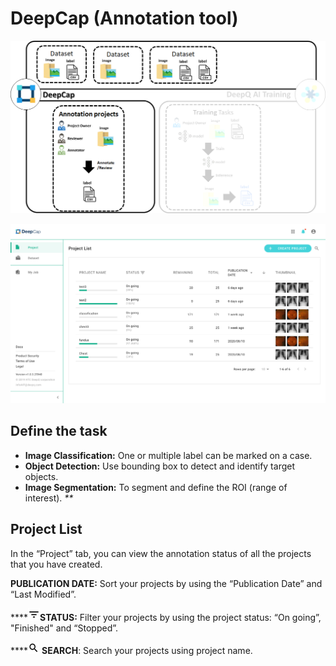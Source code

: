 # DeepCap (Annotation tool)

![](<../.gitbook/assets/image (143) (1) (1).png>)

![](<../.gitbook/assets/deepcap-overview (2) (1) (1).png>)

## Define the task

* **Image Classification:**  One or multiple label can be marked on a case.&#x20;
* **Object Detection:**  Use bounding box to detect and identify target objects. &#x20;
* **Image Segmentation:** To segment and define the ROI (range of interest). _\*\*_

## Project List

In the “Project” tab, you can view the annotation status of all the projects that you have created.

**PUBLICATION DATE:** Sort your projects by using the “Publication Date” and “Last Modified”.

\*\*\*\*![](<../.gitbook/assets/image (7).png>)**STATUS:** Filter your projects by using the project status: “On going”, "Finished" and “Stopped”.

\*\*\*\*![](<../.gitbook/assets/image (21).png>) **SEARCH**: Search your projects using project name.

